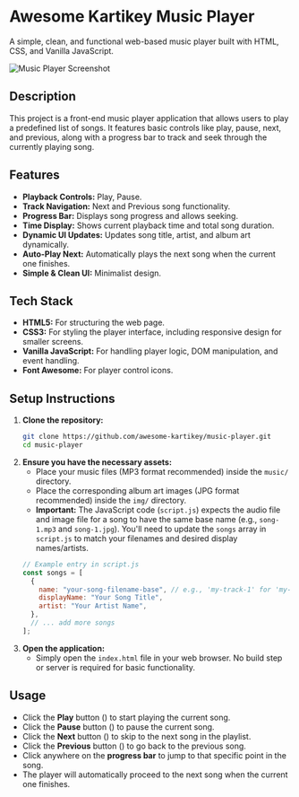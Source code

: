 # Awesome Kartikey Music Player

A simple, clean, and functional web-based music player built with HTML, CSS, and Vanilla JavaScript.

![Music Player Screenshot](https://iamkartikey.vercel.app/project-screenshots/joke-teller.png)

## Description

This project is a front-end music player application that allows users to play a predefined list of songs. It features basic controls like play, pause, next, and previous, along with a progress bar to track and seek through the currently playing song.

## Features

- **Playback Controls:** Play, Pause.
- **Track Navigation:** Next and Previous song functionality.
- **Progress Bar:** Displays song progress and allows seeking.
- **Time Display:** Shows current playback time and total song duration.
- **Dynamic UI Updates:** Updates song title, artist, and album art dynamically.
- **Auto-Play Next:** Automatically plays the next song when the current one finishes.
- **Simple & Clean UI:** Minimalist design.

## Tech Stack

- **HTML5:** For structuring the web page.
- **CSS3:** For styling the player interface, including responsive design for smaller screens.
- **Vanilla JavaScript:** For handling player logic, DOM manipulation, and event handling.
- **Font Awesome:** For player control icons.

## Setup Instructions

1.  **Clone the repository:**
    ```bash
    git clone https://github.com/awesome-kartikey/music-player.git
    cd music-player
    ```
2.  **Ensure you have the necessary assets:**
    - Place your music files (MP3 format recommended) inside the `music/` directory.
    - Place the corresponding album art images (JPG format recommended) inside the `img/` directory.
    - **Important:** The JavaScript code (`script.js`) expects the audio file and image file for a song to have the same base name (e.g., `song-1.mp3` and `song-1.jpg`). You'll need to update the `songs` array in `script.js` to match your filenames and desired display names/artists.
    ```javascript
    // Example entry in script.js
    const songs = [
      {
        name: "your-song-filename-base", // e.g., 'my-track-1' for 'my-track-1.mp3' and 'my-track-1.jpg'
        displayName: "Your Song Title",
        artist: "Your Artist Name",
      },
      // ... add more songs
    ];
    ```
3.  **Open the application:**
    - Simply open the `index.html` file in your web browser. No build step or server is required for basic functionality.

## Usage

- Click the **Play** button (<i class="fas fa-play"></i>) to start playing the current song.
- Click the **Pause** button (<i class="fas fa-pause"></i>) to pause the current song.
- Click the **Next** button (<i class="fas fa-forward"></i>) to skip to the next song in the playlist.
- Click the **Previous** button (<i class="fas fa-backward"></i>) to go back to the previous song.
- Click anywhere on the **progress bar** to jump to that specific point in the song.
- The player will automatically proceed to the next song when the current one finishes.
